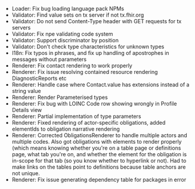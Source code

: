 * Loader: Fix bug loading language pack NPMs
* Validator: Find value sets on tx server if not tx.fhir.org
* Validator: Do not send Content-Type header with GET requests for tx servers
* Validator: Fix npe validating code system
* Validator: Support discriminator by position
* Validator: Don't check type characteristics for unknown types
* I18n: Fix typos in phrases, and fix up handling of apostrophes in messages without parameters
* Renderer: Fix contact rendering to work properly
* Renderer: Fix issue resolving contained resource rendering DiagnosticReports etc
* Renderer: Handle case where Contact.value has extensions instead of a string value
* Renderer: Render Parameterised types
* Renderer: Fix bug with LOINC Code row showing wrongly in Profile Details view
* Renderer: Partial implementation of type parameters
* Renderer: Fixed rendering of actor-specific obligations, added elementIds to obligation narrative rendering
* Renderer: Corrected ObligationsRenderer to handle multiple actors and multiple codes.  Also got obligations with elements to render properly (which means knowing whether you're on a table page or definitions page, what tab you're on, and whether the element for the obligation is in-scope for that tab (so you know whether to hyperlink or not).  Had to make links on the tables point to definitions because table anchors are not unique.
* Renderer: Fix issue generating dependency table for packages in error
